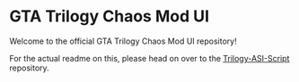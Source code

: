 # GTA Trilogy Chaos Mod UI
Welcome to the official GTA Trilogy Chaos Mod UI repository!

For the actual readme on this, please head on over to the [Trilogy-ASI-Script](https://github.com/gta-chaos-mod/Trilogy-ASI-Script) repository.